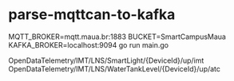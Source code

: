 # parse-mqttcan-to-kafka

MQTT_BROKER=mqtt.maua.br:1883 BUCKET=SmartCampusMaua KAFKA_BROKER=localhost:9094 go run main.go

OpenDataTelemetry/IMT/LNS/SmartLight/{DeviceId}/up/imt
OpenDataTelemetry/IMT/LNS/WaterTankLevel/{DeviceId}/up/atc